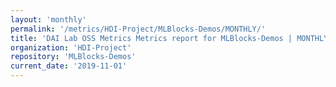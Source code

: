 ```yaml
---
layout: 'monthly'
permalink: '/metrics/HDI-Project/MLBlocks-Demos/MONTHLY/'
title: 'DAI Lab OSS Metrics Metrics report for MLBlocks-Demos | MONTHLY-REPORT-2019-11-01'
organization: 'HDI-Project'
repository: 'MLBlocks-Demos'
current_date: '2019-11-01'
---
```

